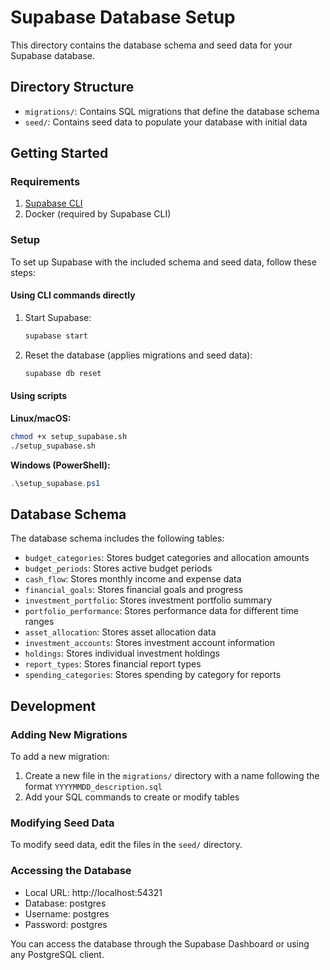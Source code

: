 # Supabase Database Setup

This directory contains the database schema and seed data for your Supabase database.

## Directory Structure

- `migrations/`: Contains SQL migrations that define the database schema
- `seed/`: Contains seed data to populate your database with initial data

## Getting Started

### Requirements

1. [Supabase CLI](https://supabase.com/docs/guides/cli/getting-started)
2. Docker (required by Supabase CLI)

### Setup

To set up Supabase with the included schema and seed data, follow these steps:

#### Using CLI commands directly

1. Start Supabase:
   ```bash
   supabase start
   ```

2. Reset the database (applies migrations and seed data):
   ```bash
   supabase db reset
   ```

#### Using scripts

**Linux/macOS:**
```bash
chmod +x setup_supabase.sh
./setup_supabase.sh
```

**Windows (PowerShell):**
```powershell
.\setup_supabase.ps1
```

## Database Schema

The database schema includes the following tables:

- `budget_categories`: Stores budget categories and allocation amounts
- `budget_periods`: Stores active budget periods
- `cash_flow`: Stores monthly income and expense data
- `financial_goals`: Stores financial goals and progress
- `investment_portfolio`: Stores investment portfolio summary
- `portfolio_performance`: Stores performance data for different time ranges
- `asset_allocation`: Stores asset allocation data
- `investment_accounts`: Stores investment account information
- `holdings`: Stores individual investment holdings
- `report_types`: Stores financial report types
- `spending_categories`: Stores spending by category for reports

## Development

### Adding New Migrations

To add a new migration:

1. Create a new file in the `migrations/` directory with a name following the format `YYYYMMDD_description.sql`
2. Add your SQL commands to create or modify tables

### Modifying Seed Data

To modify seed data, edit the files in the `seed/` directory.

### Accessing the Database

- Local URL: http://localhost:54321
- Database: postgres
- Username: postgres
- Password: postgres

You can access the database through the Supabase Dashboard or using any PostgreSQL client. 